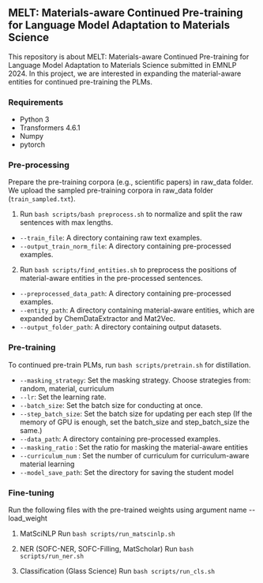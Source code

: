 ## MELT: Materials-aware Continued Pre-training for Language Model Adaptation to Materials Science

This repository is about MELT: Materials-aware Continued Pre-training for Language Model Adaptation to Materials Science submitted in EMNLP 2024. In this project, we are interested in expanding the material-aware entities for continued pre-training the PLMs.

### Requirements
 - Python 3
 - Transformers 4.6.1
 - Numpy 
 - pytorch

### Pre-processing
Prepare the pre-training corpora (e.g., scientific papers) in raw_data folder. We upload the sampled pre-training corpora in raw_data folder (```train_sampled.txt```).

1) Run ```bash scripts/bash preprocess.sh``` to normalize and split the raw sentences with max lengths.

 - ```--train_file```: A directory containing raw text examples.
 - ```--output_train_norm_file```: A directory containing pre-processed examples.

2) Run ```bash scripts/find_entities.sh``` to preprocess the positions of material-aware entities in the pre-processed sentences.

 - ```--preprocessed_data_path```: A directory containing pre-processed examples.
 - ```--entity_path```: A directory containing material-aware entities, which are expanded by ChemDataExtractor and Mat2Vec.
 - ```--output_folder_path```: A directory containing output datasets.
 
### Pre-training
To continued pre-train PLMs, run ```bash scripts/pretrain.sh``` for distillation.

 - ```--masking_strategy```: Set the masking strategy. Choose strategies from: random, material, curriculum
 - ```--lr```: Set the learning rate.
 - ```--batch_size```: Set the batch size for conducting at once. 
 - ```--step_batch_size```: Set the batch size for updating per each step (If the memory of GPU is enough, set the batch_size and step_batch_size the same.)
 - ```--data_path```: A directory containing pre-processed examples.
 - ```--masking_ratio``` : Set the ratio for masking the material-aware entities
 - ```--curriculum_num``` : Set the number of curriculum for curriculum-aware material learning
 - ```--model_save_path```: Set the directory for saving the student model


### Fine-tuning

Run the following files with the pre-trained weights using argument name --load_weight

1) MatSciNLP
Run ```bash scripts/run_matscinlp.sh```

2) NER (SOFC-NER, SOFC-Filling, MatScholar)
Run ```bash scripts/run_ner.sh```

3) Classification (Glass Science)
Run ```bash scripts/run_cls.sh```